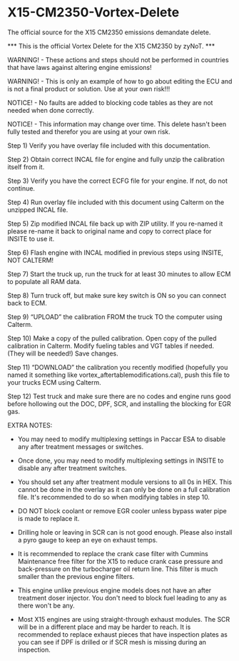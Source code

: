 # X15-CM2350-Vortex-Delete
The official source for the X15 CM2350 emissions demandate delete.

*** This is the official Vortex Delete for the X15 CM2350 by zyNoT. ***

WARNING! - These actions and steps should not be performed in countries that have laws against altering engine emissions!

WARNING! - This is only an example of how to go about editing the ECU and is not a final product or solution. Use at your own risk!!!

NOTICE! - No faults are added to blocking code tables as they are not needed when done correctly.

NOTICE! - This information may change over time. This delete hasn't been fully tested and therefor you are using at your own risk. 

Step 1) Verify you have overlay file included with this documentation.

Step 2) Obtain correct INCAL file for engine and fully unzip the calibration itself from it.

Step 3) Verify you have the correct ECFG file for your engine. If not, do not continue.

Step 4) Run overlay file included with this document using Calterm on the unzipped INCAL file.

Step 5) Zip modified INCAL file back up with ZIP utility. If you re-named it please re-name it back to original name and copy to correct place for INSITE to use it.

Step 6) Flash engine with INCAL modified in previous steps using INSITE, NOT CALTERM!

Step 7) Start  the truck up, run the truck for at least 30 minutes to allow ECM to populate all RAM data.

Step 8) Turn truck off, but make sure key switch is ON so you can connect back to ECM.

Step 9) “UPLOAD” the calibration FROM the truck TO the computer using Calterm.

Step 10) Make a copy of the pulled calibration. Open copy of the pulled calibration in Calterm. Modify fueling tables and VGT tables if needed. (They will be needed!) Save changes.

Step 11) “DOWNLOAD” the calibration you recently modified (hopefully you named it something like vortex_aftertablemodifications.cal), push this file to your trucks ECM using Calterm.

Step 12) Test truck and make sure there are no codes and engine runs good before hollowing out the DOC, DPF, SCR, and installing the blocking for EGR gas.


EXTRA NOTES:

* You may need to modify multiplexing settings in Paccar ESA to disable any after treatment messages or switches.

 * Once done, you may need to modify multiplexing settings in INSITE to disable any after treatment switches.

* You should set any after treatment module versions to all 0s in HEX. This cannot be done in the overlay as it can only be done on a full calibration file. It's recommended to do so when modifying tables in step 10.

* DO NOT block coolant or remove EGR cooler unless bypass water pipe is made to replace it.

* Drilling hole or leaving in SCR can is not good enough. Please also install a pyro gauge to keep an eye on exhaust temps.

* It is recommended to replace the crank case filter with Cummins Maintenance free filter for the X15 to reduce crank case pressure and back-pressure on the turbocharger oil return line. This filter is much smaller than the previous engine filters. 

* This engine unlike previous engine models does not have an after treatment doser injector. You don't need to block fuel leading to any as there won't be any. 

* Most X15 engines are using straight-through exhaust modules. The SCR will be in a different place and may be harder to reach. It is recommended to replace exhaust pieces that have inspection plates as you can see if DPF is drilled or if SCR mesh is missing during an inspection.
